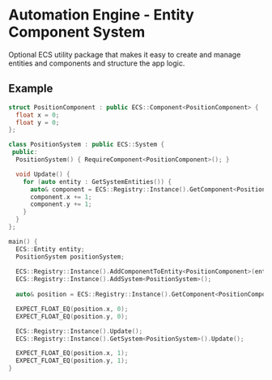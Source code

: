 # Automation Engine - Entity Component System

Optional ECS utility package that makes it easy to create and manage entities and components and structure the app
logic.

## Example

```cpp
struct PositionComponent : public ECS::Component<PositionComponent> {
  float x = 0;
  float y = 0;
};

class PositionSystem : public ECS::System {
 public:
  PositionSystem() { RequireComponent<PositionComponent>(); }

  void Update() {
    for (auto entity : GetSystemEntities()) {
      auto& component = ECS::Registry::Instance().GetComponent<PositionComponent>(entity);
      component.x += 1;
      component.y += 1;
    }
  }
};

main() {
  ECS::Entity entity;
  PositionSystem positionSystem;
  
  ECS::Registry::Instance().AddComponentToEntity<PositionComponent>(entity);
  ECS::Registry::Instance().AddSystem<PositionSystem>();
    
  auto& position = ECS::Registry::Instance().GetComponent<PositionComponent>(entity);

  EXPECT_FLOAT_EQ(position.x, 0);
  EXPECT_FLOAT_EQ(position.y, 0);

  ECS::Registry::Instance().Update();
  ECS::Registry::Instance().GetSystem<PositionSystem>().Update();

  EXPECT_FLOAT_EQ(position.x, 1);
  EXPECT_FLOAT_EQ(position.y, 1);  
}

```

